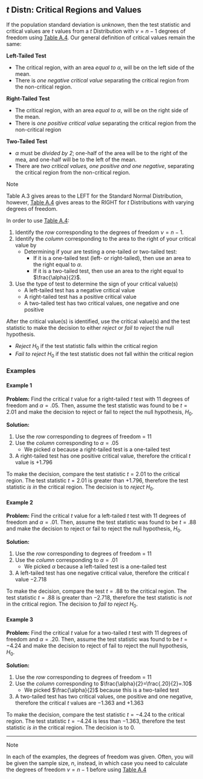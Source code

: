 ## $t$ Distn: Critical Regions and Values

If the population standard deviation is _unknown_, then the test statistic and critical values are $t$ values from a $t$ Distribution with $\nu=n-1$ degrees of freedom using [Table A.4](./Resources/Table_A4.pdf). Our general definition of critical values remain the same:

**Left-Tailed Test**
- The critical region, with an area _equal to_ $\alpha$, will be on the left side of the mean.
- There is _one negative critical value_ separating the critical region from the non-critical region.

**Right-Tailed Test**
- The critical region, with an area _equal to_ $\alpha$, will be on the right side of the mean.
- There is _one positive critical value_ separating the critical region from the non-critical region

**Two-Tailed Test**
- $\alpha$ must be _divided by 2_; one-half of the area will be to the right of the mea, and one-half will be to the left of the mean.
- There are _two critical values, one positive and one negative_, separating the critical region from the non-critical region.

> [!note]
> Table A.3 gives areas to the LEFT for the Standard Normal Distribution, however, [Table A.4](./Resources/Table_A4.pdf) gives areas to the RIGHT for $t$ Distributions with varying degrees of freedom.

In order to use [Table A.4](app://obsidian.md/Resources/Table_A4.pdf):
1. Identify the _row_ corresponding to the degrees of freedom $\nu=n-1$.
2. Identify the _column_ corresponding to the area to the right of your critical value by
	- Determining if your are testing a one-tailed or two-tailed test:
		- If it is a one-tailed test (left- or right-tailed), then use an area to the right equal to $\alpha$.
		- If it is a two-tailed test, then use an area to the right equal to $\frac{\alpha}{2}$.
3. Use the type of test to determine the sign of your critical value(s)
	- A left-tailed test has a negative critical value
	- A right-tailed test has a positive critical value
	- A two-tailed test has two critical values, one negative and one positive

After the critical value(s) is identified, use the critical value(s) and the test statistic to make the decision to either _reject_ or _fail to reject_ the null hypothesis.
- _Reject_ $H_{0}$ if the test statistic falls within the critical region
- _Fail to reject_ $H_{0}$ if the test statistic does not fall within the critical region

### Examples

#### Example 1

**Problem:** Find the critical $t$ value for a right-tailed $t$ test with 11 degrees of freedom and $\alpha=.05$. Then, assume the test statistic was found to be $t=2.01$ and make the decision to reject or fail to reject the null hypothesis, $H_{0}$.

**Solution:** 
1. Use the _row_ corresponding to degrees of freedom = 11
2. Use the _column_ corresponding to $\alpha=.05$
	- We picked $\alpha$ because a right-tailed test is a one-tailed test
3. A right-tailed test has one positive critical value, therefore the critical $t$ value is $+1.796$

To make the decision, compare the test statistic $t=2.01$ to the critical region. The test statistic $t=2.01$ is greater than $+1.796$, therefore the test statistic _is in_ the critical region. The decision is to _reject_ $H_{0}$.

#### Example 2

**Problem:** Find the critical $t$ value for a left-tailed $t$ test with 11 degrees of freedom and $\alpha=.01$. Then, assume the test statistic was found to be $t=.88$ and make the decision to reject or fail to reject the null hypothesis, $H_{0}$.

**Solution:**
1. Use the _row_ corresponding to degrees of freedom = 11
2. Use the _column_ corresponding to $\alpha=.01$
	- We picked $\alpha$ because a left-tailed test is a one-tailed test
3. A left-tailed test has one negative critical value, therefore the critical $t$ value $-2.718$

To make the decision, compare the test $t=.88$ to the critical region. The test statistic $t=.88$ is greater than $-2.718$, therefore the test statistic is _not_ in the critical region. The decision to _fail to reject_ $H_{0}$.

#### Example 3

**Problem:** Find the critical $t$ value for a two-tailed $t$ test with 11 degrees of freedom and $\alpha=.20$. Then, assume the test statistic was found to be $t=-4.24$ and make the decision to reject of fail to reject the null hypothesis, $H_{0}$.

**Solution:**
1. Use the _row_ corresponding to degrees of freedom = 11
2. Use the _column_ corresponding to $\frac{\alpha}{2}=\frac{.20}{2}=.10$
	- We picked $\frac{\alpha}{2}$ because this is a two-tailed test
3. A two-tailed test has two critical values, one positive and one negative, therefore the critical $t$ values are $-1.363$ and $+1.363$

To make the decision, compare the test statistic $t=-4.24$ to the critical region. The test statistic $t=-4.24$ is less than $-1.363$, therefore the test statistic _is in_ the critical region. The decision is to 0.

- - -

> [!note]
> 
> In each of the examples, the degrees of freedom was given. Often, you will be given the sample size, $n$, instead, in which case you need to calculate the degrees of freedom $\nu=n-1$ before using [Table A.4](./Resources/Table_A4.pdf)


